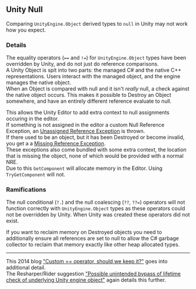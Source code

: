 ## Unity Null
Comparing `UnityEngine.Object` derived types to `null` in Unity may not work how you expect.  

### Details
The equality operators (`==` and `!=`) for `UnityEngine.Object` types have been overridden by Unity, and do not just do reference comparisons.  
A Unity Object is spit into two parts: the managed C# and the native C++ representations. Users interact with the managed object, and the engine manages the native object.  
When an Object is compared with null and it isn't *really* null, a check against the native object occurs. This makes it possible to Destroy an Object somewhere, and have an entirely different reference evaluate to null.  

This allows the Unity Editor to add extra context to null assignments occuring in the editor.  
If something is not assigned in the editor a custom Null Reference Exception, an [Unassigned Reference Exception](../Common%20Errors/Runtime%20Exceptions/Unassigned%20Reference%20Exception.md) is thrown.   
If there used to be an object, but it has been Destroyed or become invalid, you get a a  [Missing Reference Exception](../Common%20Errors/Runtime%20Exceptions/Missing%20Reference%20Exception.md).  
These exceptions also come bundled with some extra context, the location that is missing the object, none of which would be provided with a normal NRE.  
Due to this `GetComponent` will allocate memory in the Editor. Using `TryGetComponent` will not.  


### Ramifications
The null conditional (`?.`) and the null coalescing (`??`, `??=`) operators will not function correctly with `UnityEngine.Object` types as these operators could not be overridden by Unity. When Unity was created these operators did not exist.  

If you want to reclaim memory on Destroyed objects you need to additionally ensure all references are set to null to allow the C# garbage collector to reclaim that memory exactly like other heap allocated types.  

---
This 2014 blog ["Custom == operator, should we keep it?"](https://blog.unity.com/technology/custom-operator-should-we-keep-it) goes into additional detail.  
The Resharper/Rider suggestion ["Possible unintended bypass of lifetime check of underlying Unity engine object"](https://github.com/JetBrains/resharper-unity/wiki/Possible-unintended-bypass-of-lifetime-check-of-underlying-Unity-engine-object) again details this further.  